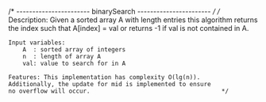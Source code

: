 /* ----------------------- binarySearch ----------------------- */
/*  
    Description: Given a sorted array A with length entries this 
    algorithm returns the index such that A[index] = val or 
    returns -1 if val is not contained in A. 
    
    Input variables:
        A  : sorted array of integers
        n  : length of array A
        val: value to search for in A

    Features: This implementation has complexity O(lg(n)).
    Additionally, the update for mid is implemented to ensure
    no overflow will occur.                                     */
